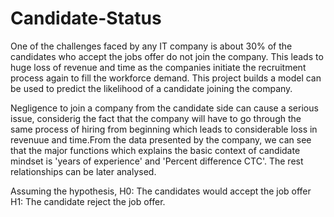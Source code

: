 # Candidate-Status
One of the challenges faced by any IT company is about 30% of the candidates who accept the jobs offer do not join the company. This leads to huge loss of revenue and time as the companies initiate the recruitment process again to fill the workforce demand. This project builds a model can be used to predict the likelihood of a candidate joining the company.

Negligence to join a company from the candidate side can cause a serious issue, considerig the fact that the company will have to go through the same process of hiring from beginning which leads to considerable loss in revenuue and time.From the data presented by the company, we can see that the major functions which explains the basic context of candidate mindset is 'years of experience' and 'Percent difference CTC'. The rest relationships can be later analysed.

Assuming the hypothesis, 
H0: The candidates would accept the job offer
H1: The candidate reject the job offer.
